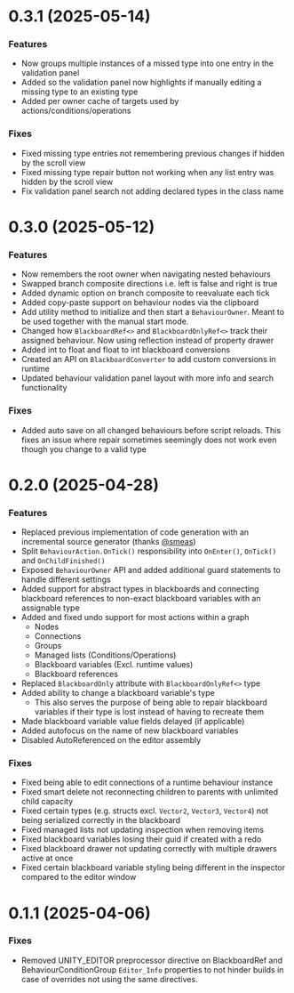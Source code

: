 # 0.3.1 (2025-05-14)

### Features
- Now groups multiple instances of a missed type into one entry in the validation panel
- Added so the validation panel now highlights if manually editing a missing type to an existing type
- Added per owner cache of targets used by actions/conditions/operations

### Fixes
- Fixed missing type entries not remembering previous changes if hidden by the scroll view
- Fixed missing type repair button not working when any list entry was hidden by the scroll view
- Fix validation panel search not adding declared types in the class name

# 0.3.0 (2025-05-12)

### Features
- Now remembers the root owner when navigating nested behaviours
- Swapped branch composite directions i.e. left is false and right is true
- Added dynamic option on branch composite to reevaluate each tick
- Added copy-paste support on behaviour nodes via the clipboard
- Add utility method to initialize and then start a `BehaviourOwner`. Meant to be used together with the manual start mode.
- Changed how `BlackboardRef<>` and `BlackboardOnlyRef<>` track their assigned behaviour. Now using reflection instead of property drawer
- Added int to float and float to int blackboard conversions
- Created an API on `BlackboardConverter` to add custom conversions in runtime
- Updated behaviour validation panel layout with more info and search functionality

### Fixes
- Added auto save on all changed behaviours before script reloads. This fixes an issue where repair sometimes seemingly does not work even though you change to a valid type

# 0.2.0 (2025-04-28)

### Features
- Replaced previous implementation of code generation with an incremental source generator (thanks [@smeas](https://github.com/smeas))
- Split `BehaviourAction.OnTick()` responsibility into `OnEnter()`, `OnTick()` and `OnChildFinished()`
- Exposed `BehaviourOwner` API and added additional guard statements to handle different settings
- Added support for abstract types in blackboards and connecting blackboard references to non-exact blackboard variables with an assignable type
- Added and fixed undo support for most actions within a graph
  - Nodes
  - Connections
  - Groups
  - Managed lists (Conditions/Operations)
  - Blackboard variables (Excl. runtime values)
  - Blackboard references
- Replaced `BlackboardOnly` attribute with `BlackboardOnlyRef<>` type
- Added ability to change a blackboard variable's type
  - This also serves the purpose of being able to repair blackboard variables if their type is lost instead of having to recreate them
- Made blackboard variable value fields delayed (if applicable)
- Added autofocus on the name of new blackboard variables
- Disabled AutoReferenced on the editor assembly

### Fixes
- Fixed being able to edit connections of a runtime behaviour instance
- Fixed smart delete not reconnecting children to parents with unlimited child capacity
- Fixed certain types (e.g. structs excl. `Vector2`, `Vector3`, `Vector4`) not being serialized correctly in the blackboard
- Fixed managed lists not updating inspection when removing items
- Fixed blackboard variables losing their guid if created with a redo
- Fixed blackboard drawer not updating correctly with multiple drawers active at once
- Fixed certain blackboard variable styling being different in the inspector compared to the editor window 

# 0.1.1 (2025-04-06)

### Fixes
- Removed UNITY_EDITOR preprocessor directive on BlackboardRef and BehaviourConditionGroup `Editor_Info` properties to not hinder builds in case of overrides not using the same directives.

